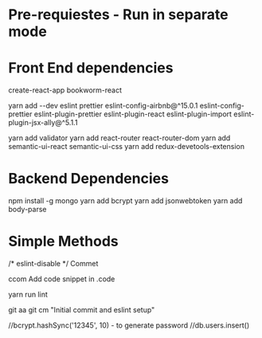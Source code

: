 # Pre-requiestes - Run in separate mode

# Front End dependencies
create-react-app bookworm-react

yarn add --dev eslint prettier eslint-config-airbnb@^15.0.1 eslint-config-prettier eslint-plugin-prettier eslint-plugin-react eslint-plugin-import eslint-plugin-jsx-ally@^5.1.1

yarn add validator
yarn add react-router react-router-dom
yarn add semantic-ui-react semantic-ui-css
yarn add redux-devetools-extension

# Backend Dependencies
npm install -g mongo
yarn add bcrypt
yarn add jsonwebtoken
yarn add body-parse

# Simple Methods

/* eslint-disable */
Commet

ccom  Add code snippet in .code

yarn run lint

git aa
git cm "Initial commit and eslint setup"

//bcrypt.hashSync('12345', 10) - to generate password
//db.users.insert()
